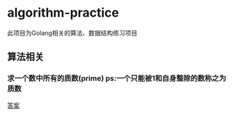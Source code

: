 # algorithm-practice

此项目为Golang相关的算法、数据结构练习项目

## 算法相关

### 求一个数中所有的质数(prime) ps:一个只能被1和自身整除的数称之为质数
[答案](arithmetic/prime.go)